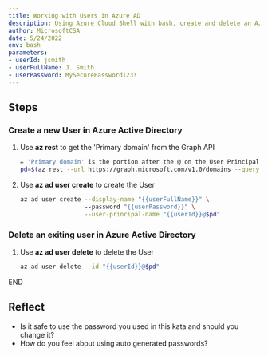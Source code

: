 ```yaml
---
title: Working with Users in Azure AD
description: Using Azure Cloud Shell with bash, create and delete an Azure Active Directory User.
author: MicrosoftCSA
date: 5/24/2022
env: bash
parameters:
- userId: jsmith
- userFullName: J. Smith
- userPassword: MySecurePassword123!
---
```


## Steps

### Create a new User in Azure Active Directory

1. Use **az rest** to get the 'Primary domain' from the Graph API
   ```bash
   ✏️ 'Primary domain' is the portion after the @ on the User Principal Name (UPN)
   pd=$(az rest --url https://graph.microsoft.com/v1.0/domains --query 'value[?isDefault].id' -o tsv)
   ```

2. Use **az ad user create** to create the User

   ```bash
   az ad user create --display-name "{{userFullName}}" \ 
                     --password "{{userPassword}}" \
                     --user-principal-name "{{userId}}@$pd"
   ```

### Delete an exiting user in Azure Active Directory

1. Use **az ad user delete** to delete the User

   ```bash
   az ad user delete --id "{{userId}}@$pd"
   ```

END

## Reflect

- Is it safe to use the password you used in this kata and should you change it?
- How do you feel about using auto generated passwords?
